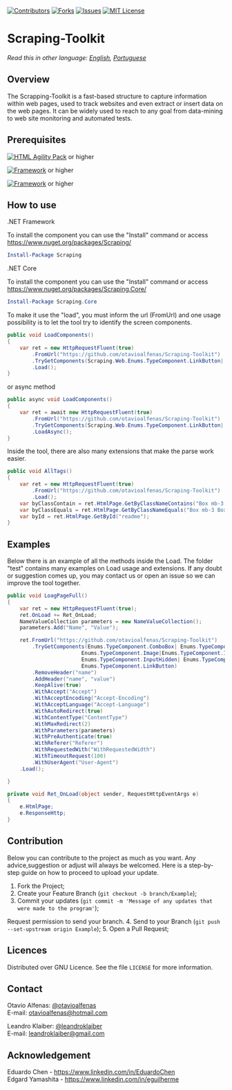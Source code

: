 
[![Contributors][contributors-shield]][contributors-url]
[![Forks][forks-shield]][forks-url]
[![Issues][issues-shield]][issues-url]
[![MIT License][license-shield]][license-url]



# Scraping-Toolkit

*Read this in other language: [English](README.md), [Portuguese](README.ptbr.md)*

## Overview
The Scrapping-Toolkit is a fast-based structure to capture information within web pages, used to track websites and even extract or insert data on the web pages. It can be widely used to reach to any goal from data-mining to web site monitoring and automated tests.

## Prerequisites
[![HTML Agility Pack][agility-pack-shield]][agility-pack-url] or higher

[![Framework][framework-shield]][framework-url] or higher

[![Framework][framework-core-shield]][framework-core-url] or higher

## How to use

.NET Framework

To install the component you can use the "Install" command or access https://www.nuget.org/packages/Scraping/

```PowerShell
Install-Package Scraping
```

.NET Core

To install the component you can use the "Install" command or access https://www.nuget.org/packages/Scraping.Core/

```PowerShell
Install-Package Scraping.Core
```

To make it use the "load", you must inform the url (FromUrl) and one usage possibility is to let the tool try to identify the screen components.

```C#
public void LoadComponents()
{
	var ret = new HttpRequestFluent(true)
		.FromUrl("https://github.com/otavioalfenas/Scraping-Toolkit")
		.TryGetComponents(Scraping.Web.Enums.TypeComponent.LinkButton| Scraping.Web.Enums.TypeComponent.InputHidden)
		.Load();
}
```

or async method

```C#
public async void LoadComponents()
{
	var ret = await new HttpRequestFluent(true)
		.FromUrl("https://github.com/otavioalfenas/Scraping-Toolkit")
		.TryGetComponents(Scraping.Web.Enums.TypeComponent.LinkButton| Scraping.Web.Enums.TypeComponent.InputHidden)
		.LoadAsync();
}
```

Inside the tool, there are also many extensions that make the parse work easier.

```C#
public void AllTags()
{
	var ret = new HttpRequestFluent(true)
		.FromUrl("https://github.com/otavioalfenas/Scraping-Toolkit")
		.Load();
	var byClassContain = ret.HtmlPage.GetByClassNameContains("Box mb-3 Box--");
	var byClassEquals = ret.HtmlPage.GetByClassNameEquals("Box mb-3 Box--condensed");
	var byId = ret.HtmlPage.GetById("readme");
}
```

## Examples

Below there is an example of all the methods inside the Load. 
The folder "test" contains many examples on Load usage and extensions.
If any doubt or suggestion comes up, you may contact us or open an issue so we can improve the tool together.

```C#
public void LoagPageFull()
{
	var ret = new HttpRequestFluent(true);
	ret.OnLoad += Ret_OnLoad;
	NameValueCollection parameters = new NameValueCollection();
	parameters.Add("Name", "Value");

	ret.FromUrl("https://github.com/otavioalfenas/Scraping-Toolkit")
		.TryGetComponents(Enums.TypeComponent.ComboBox| Enums.TypeComponent.DataGrid| 
						Enums.TypeComponent.Image|Enums.TypeComponent.InputCheckbox|
						Enums.TypeComponent.InputHidden| Enums.TypeComponent.InputText|
						Enums.TypeComponent.LinkButton)
		.RemoveHeader("name")
		.AddHeader("name", "value")
		.KeepAlive(true)
		.WithAccept("Accept")
		.WithAcceptEncoding("Accept-Encoding")
		.WithAcceptLanguage("Accept-Language")
		.WithAutoRedirect(true)
		.WithContentType("ContentType")
		.WithMaxRedirect(2)
		.WithParameters(parameters)
		.WithPreAuthenticate(true)
		.WithReferer("Referer")
		.WithRequestedWith("WithRequestedWidth")
		.WithTimeoutRequest(100)
		.WithUserAgent("User-Agent")
	.Load();

}

private void Ret_OnLoad(object sender, RequestHttpEventArgs e)
{
	e.HtmlPage;
	e.ResponseHttp;
}
```

## Contribution

Below you can contribute to the project as much as you want. Any advice,suggestion or adjust will always be welcomed. 
Here is a step-by-step guide on how to proceed to upload your update.

1. Fork the Project;
2. Create your Feature Branch (`git checkout -b branch/Example`);
3. Commit your updates (`git commit -m 'Message of any updates that were made to the program'`);

Request permission to send your branch.
4. Send to your Branch (`git push --set-upstream origin Example`);
5. Open a Pull Request;

## Licences

Distributed over GNU Licence. See the file `LICENSE` for more information.

## Contact

Otavio Alfenas: [@otavioalfenas](https://br.linkedin.com/in/otavio-alfenas)<br/>
E-mail: otavioalfenas@hotmail.com<br/>

Leandro Klaiber: [@leandroklaiber](https://br.linkedin.com/in/leandroklaiber)<br/>
E-mail: leandroklaiber@gmail.com<br/>

## Acknowledgement

Eduardo Chen - https://www.linkedin.com/in/EduardoChen <br/>
Edgard Yamashita - https://www.linkedin.com/in/eguilherme


[contributors-shield]: https://img.shields.io/github/contributors/otavioalfenas/Scraping-Toolkit.svg?style=flat-square
[contributors-url]: https://github.com/otavioalfenas/Scraping-Toolkit/graphs/contributors
[forks-shield]: https://img.shields.io/github/forks/otavioalfenas/Scraping-Toolkit.svg?style=flat-square
[forks-url]: https://https://github.com/otavioalfenas/Scraping-Toolkit/network/members
[issues-shield]: https://img.shields.io/github/issues/otavioalfenas/Scraping-Toolkit.svg?style=flat-square
[issues-url]: https://github.com/otavioalfenas/Scraping-Toolkit/issues
[license-shield]: https://img.shields.io/github/license/otavioalfenas/Scraping-Toolkit.svg?style=flat-square
[license-url]: https://github.com/otavioalfenas/Scraping-Toolkit/blob/master/LICENSE.txt
[agility-pack-shield]: https://img.shields.io/badge/HtmlAgilityPack-v1.11.18-blue
[agility-pack-url]: https://www.nuget.org/packages/HtmlAgilityPack/1.11.18
[framework-shield]: https://img.shields.io/badge/.net%20Framework-v4.6.1-green
[framework-core-shield]: https://img.shields.io/badge/.net%20Core-v3.1-blue
[framework-url]: https://www.microsoft.com/pt-BR/download/details.aspx?id=49982 
[framework-core-url]: https://dotnet.microsoft.com/download/dotnet-core
